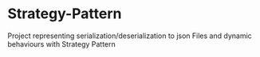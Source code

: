 # Strategy-Pattern
Project representing serialization/deserialization to json Files and dynamic behaviours with Strategy Pattern

